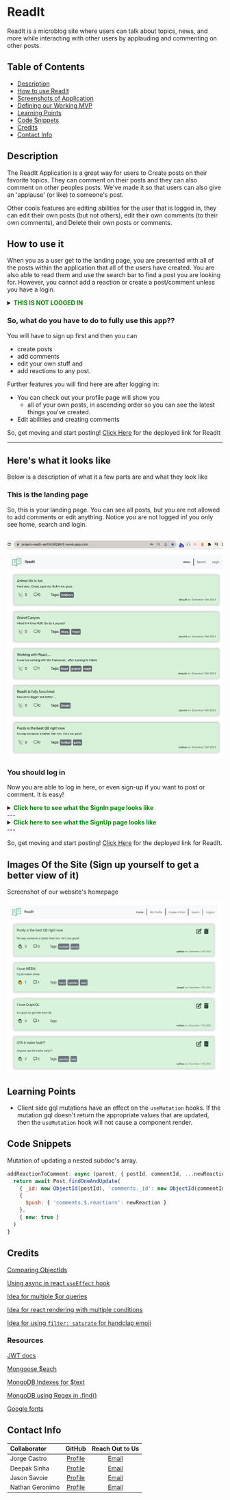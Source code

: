 # ReadIt

ReadIt is a microblog site where users can talk about topics, news, and more while interacting with other users by applauding and commenting on other posts.

## Table of Contents

* [Description](#description)
* [How to use ReadIt](#how-to-use-it)
* [Screenshots of Application](screenshots-of-application)
* [Defining our Working MVP](#mvp)
* [Learning Points](#learning-points)
* [Code Snippets](#code-snippets)
* [Credits](#credits)
* [Contact Info](#contact-info)

## Description

The ReadIt Application is a great way for users to Create posts on their favorite topics. They can comment on their posts and they can also comment on other peoples posts. 
We've made it so that users can also give an 'applause' (or like) to someone's post.

Other cools features are editing abilities for the user that is logged in, they can edit their own posts (but not others), edit their own comments (to their own comments), and Delete their own posts or comments.

## How to use it

When you as a user get to the landing page, you are presented with all of the posts within the application that all of the users have created. You are also able to read them and use the search bar to find a post you are looking for. However, you cannot add a reaction or create a post/comment unless you have a login.
<details>
  <summary><span style="color: green; font-weight: bold;">THIS IS NOT LOGGED IN</span></summary>
  
  ![Image Alt Text](./public/readme_images/readit_notloggedin_noicons.png)
</details>


### So, what do you have to do to fully use this app??

You will have to sign up first and then you can 
* create posts
* add comments
* edit your own stuff and 
* add reactions to any post.

Further features you will find here are after logging in: 
* You can check out your profile page will show you 
  * all of your own posts, in ascending order so you can see the latest things you've created.
* Edit abilities and creating comments

So, get moving and start posting! [Click Here](https://project-readit-ae03b3828bf5.herokuapp.com/) for the deployed link for ReadIt

---
## Here's what it looks like
Below is a description of what it a few parts are and what they look like

### This is the landing page
So, this is your landing page. You can see all posts, but you are not allowed to add comments or edit anything. Notice you are not logged in! you only see home, search and login. <br>

![img](./public/readme_images/readit_theread_landing_page.png)
---
### You should log in
Now you are able to log in here, or even sign-up if you want to post or comment. It is easy!
<br> 

<details>
  <summary><span style="color: green; font-weight: bold;">Click here to see what the SignIn page looks like</span></summary>
  
  ![img](./public/readme_images/readit_signin.png) <br>
</details>
---
<details>
  <summary><span style="color: green; font-weight: bold;">Click here to see what the SignUp page looks like</span></summary>
  
  ![img](./public/readme_images/readit_signup.png) <br>
</details>
---

So, get moving and start posting! [Click Here](https://project-readit-ae03b3828bf5.herokuapp.com/) for the deployed link for ReadIt.

## Images Of the Site (Sign up yourself to get a better view of it)

Screenshot of our website's homepage

<img src="client/src/assets/readit_home_page.PNG" width="500" alt="screenshot of our website's homepage"/>

## Learning Points

* Client side gql mutations have an effect on the `useMutation` hooks. If the mutation gql doesn't return the appropriate values that are updated, then the `useMutation` hook will not cause a component render.

## Code Snippets

Mutation of updating a nested subdoc's array.
```js
addReactionToComment: async (parent, { postId, commentId, ...newReaction }) => {
  return await Post.findOneAndUpdate(
    { _id: new ObjectId(postId), 'comments._id': new ObjectId(commentId) },
    {
      $push: { 'comments.$.reactions': newReaction }
    },
    { new: true }
  )
}
```

## Credits

[Comparing ObjectIds](https://futurestud.io/tutorials/mongodb-how-to-compare-objectids-in-node-js)

[Using async in react `useEffect` hook](https://devtrium.com/posts/async-functions-useeffect)

[Idea for multiple $or queries](https://stackoverflow.com/a/37722869)

[Idea for react rendering with multiple conditions](https://dev.to/samba_code/nested-ternary-statements-in-react-jsx-35kp)

[Idea for using `filter: saturate` for handclap emoji](https://stackoverflow.com/questions/58450687/how-to-style-a-unicode-character)

### Resources 

[JWT docs](https://www.npmjs.com/package/jsonwebtoken)

[Mongoose $each](https://www.mongodb.com/docs/manual/reference/operator/update/push/)

[MongoDB Indexes for $text](https://stackoverflow.com/a/59922531)

[MongoDB using Regex in .find()](https://www.mongodb.com/docs/manual/reference/operator/query/regex/#examples)

[Google fonts](https://fonts.google.com/specimen/Kdam+Thmor+Pro?classification=Display&stroke=Sans+Serif)

## Contact Info

| Collaborator | GitHub | Reach Out to Us |
| :--- | :---: | :---: |
| Jorge Castro | [Profile](https://github.com/Jacastro619) | [Email](jorgecastro619@gmail.com) |
| Deepak Sinha | [Profile](https://github.com/dee-here) | [Email](deepakdilse@gmail.com)|
| Jason Savoie | [Profile](https://github.com/flimits) | [Email](flimits@gmail.com) |
| Nathan Geronimo | [Profile](https://github.com/nathangero) | [Email](nathanageronimo@gmail.com)  |

